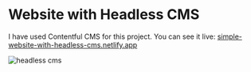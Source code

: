 # Website with Headless CMS

I have used Contentful CMS for this project. You can see it live: [simple-website-with-headless-cms.netlify.app](https://simple-website-with-headless-cms.netlify.app)

![headless cms](https://github.com/Kuzma02/Website-With-Headless-CMS/assets/138793624/68994380-556b-4b3c-b0d6-49a16a7166d6)
